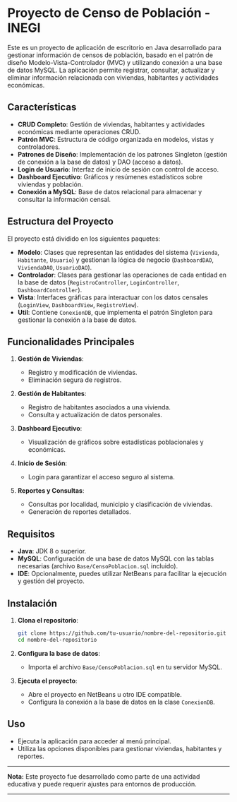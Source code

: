 # Proyecto de Censo de Población - INEGI

Este es un proyecto de aplicación de escritorio en Java desarrollado para gestionar información de censos de población, basado en el patrón de diseño Modelo-Vista-Controlador (MVC) y utilizando conexión a una base de datos MySQL. La aplicación permite registrar, consultar, actualizar y eliminar información relacionada con viviendas, habitantes y actividades económicas.

## Características

- **CRUD Completo**: Gestión de viviendas, habitantes y actividades económicas mediante operaciones CRUD.
- **Patrón MVC**: Estructura de código organizada en modelos, vistas y controladores.
- **Patrones de Diseño**: Implementación de los patrones Singleton (gestión de conexión a la base de datos) y DAO (acceso a datos).
- **Login de Usuario**: Interfaz de inicio de sesión con control de acceso.
- **Dashboard Ejecutivo**: Gráficos y resúmenes estadísticos sobre viviendas y población.
- **Conexión a MySQL**: Base de datos relacional para almacenar y consultar la información censal.

## Estructura del Proyecto

El proyecto está dividido en los siguientes paquetes:

- **Modelo**: Clases que representan las entidades del sistema (`Vivienda`, `Habitante`, `Usuario`) y gestionan la lógica de negocio (`DashboardDAO`, `ViviendaDAO`, `UsuarioDAO`).
- **Controlador**: Clases para gestionar las operaciones de cada entidad en la base de datos (`RegistroController`, `LoginController`, `DashboardController`).
- **Vista**: Interfaces gráficas para interactuar con los datos censales (`LoginView`, `DashboardView`, `RegistroView`).
- **Util**: Contiene `ConexionDB`, que implementa el patrón Singleton para gestionar la conexión a la base de datos.

## Funcionalidades Principales

1. **Gestión de Viviendas**:
   - Registro y modificación de viviendas.
   - Eliminación segura de registros.

2. **Gestión de Habitantes**:
   - Registro de habitantes asociados a una vivienda.
   - Consulta y actualización de datos personales.

3. **Dashboard Ejecutivo**:
   - Visualización de gráficos sobre estadísticas poblacionales y económicas.

4. **Inicio de Sesión**:
   - Login para garantizar el acceso seguro al sistema.

5. **Reportes y Consultas**:
   - Consultas por localidad, municipio y clasificación de viviendas.
   - Generación de reportes detallados.

## Requisitos

- **Java**: JDK 8 o superior.
- **MySQL**: Configuración de una base de datos MySQL con las tablas necesarias (archivo `Base/CensoPoblacion.sql` incluido).
- **IDE**: Opcionalmente, puedes utilizar NetBeans para facilitar la ejecución y gestión del proyecto.

## Instalación

1. **Clona el repositorio**:

   ```bash
   git clone https://github.com/tu-usuario/nombre-del-repositorio.git
   cd nombre-del-repositorio
   ```

2. **Configura la base de datos**:
   - Importa el archivo `Base/CensoPoblacion.sql` en tu servidor MySQL.

3. **Ejecuta el proyecto**:
   - Abre el proyecto en NetBeans u otro IDE compatible.
   - Configura la conexión a la base de datos en la clase `ConexionDB`.

## Uso

- Ejecuta la aplicación para acceder al menú principal.
- Utiliza las opciones disponibles para gestionar viviendas, habitantes y reportes.

---

**Nota:** Este proyecto fue desarrollado como parte de una actividad educativa y puede requerir ajustes para entornos de producción.

--- 
